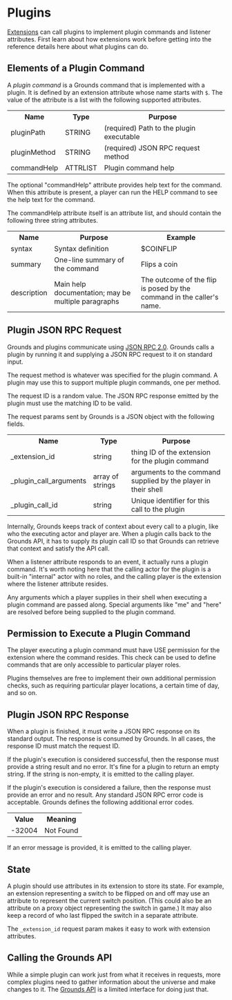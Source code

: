 # Plugins

[Extensions](extensions.md) can call plugins to implement plugin commands and listener attributes. First learn about how extensions work before getting into the reference details here about what plugins can do.

## Elements of a Plugin Command

A _plugin command_ is a Grounds command that is implemented with a plugin. It is defined by an extension attribute whose name starts with `$`. The value of the attribute is a list with the following supported attributes.

<table>
  <tr><th>Name</th><th>Type</th><th>Purpose</th></tr>
  <tr>
    <td>pluginPath</td><td>STRING</td><td>(required) Path to the plugin executable</td>
  </tr>
  <tr>
    <td>pluginMethod</td><td>STRING</td><td>(required) JSON RPC request method</td>
  </tr>
  <tr>
    <td>commandHelp</td><td>ATTRLIST</td><td>Plugin command help</td>
  </tr>
</table>

The optional "commandHelp" attribute provides help text for the command. When this attribute is present, a player can run the HELP command to see the help text for the command.

The commandHelp attribute itself is an attribute list, and should contain the following three string attributes.

<table>
  <tr><th>Name</th><th>Purpose</th><th>Example</th></tr>
  <tr>
    <td>syntax</td><td>Syntax definition</td><td>$COINFLIP</td>
  </tr>
  <tr>
    <td>summary</td><td>One-line summary of the command</td><td>Flips a coin</td>
  </tr>
  <tr>
    <td>description</td><td>Main help documentation; may be multiple paragraphs</td>
    <td>The outcome of the flip is posed by the command in the caller's name.</td>
  </tr>
</table>

## Plugin JSON RPC Request

Grounds and plugins communicate using [JSON RPC 2.0](https://www.jsonrpc.org/specification). Grounds calls a plugin by running it and supplying a JSON RPC request to it on standard input.

The request method is whatever was specified for the plugin command. A plugin may use this to support multiple plugin commands, one per method.

The request ID is a random value. The JSON RPC response emitted by the plugin must use the matching ID to be valid.

The request params sent by Grounds is a JSON object with the following fields.

<table>
  <tr><th>Name</th><th>Type</th><th>Purpose</th></tr>
  <tr>
    <td>_extension_id</td><td>string</td><td>thing ID of the extension for the plugin command</td>
  </tr>
  <tr>
    <td>_plugin_call_arguments</td><td>array of strings</td><td>arguments to the command supplied by the player in their shell</td>
  </tr>
  <tr>
    <td>_plugin_call_id</td><td>string</td><td>Unique identifier for this call to the plugin</td>
  </tr>
</table>

Internally, Grounds keeps track of context about every call to a plugin, like who the executing actor and player are. When a plugin calls back to the Grounds API, it has to supply its plugin call ID so that Grounds can retrieve that context and satisfy the API call.

When a listener attribute responds to an event, it actually runs a plugin command. It's worth noting here that the calling actor for the plugin is a built-in "internal" actor with no roles, and the calling player is the extension where the listener attribute resides.

Any arguments which a player supplies in their shell when executing a plugin command are passed along. Special arguments like "me" and "here" are resolved before being supplied to the plugin command.

## Permission to Execute a Plugin Command

The player executing a plugin command must have USE permission for the extension where the command resides. This check can be used to define commands that are only accessible to particular player roles.

Plugins themselves are free to implement their own additional permission checks, such as requiring particular player locations, a certain time of day, and so on.

## Plugin JSON RPC Response

When a plugin is finished, it must write a JSON RPC response on its standard output. The response is consumed by Grounds. In all cases, the response ID must match the request ID.

If the plugin's execution is considered successful, then the response must provide a string result and no error. It's fine for a plugin to return an empty string. If the string is non-empty, it is emitted to the calling player.

If the plugin's execution is considered a failure, then the response must provide an error and no result. Any standard JSON RPC error code is acceptable. Grounds defines the following additional error codes.

<table>
  <tr><th>Value</th><th>Meaning</th></tr>
  <tr><td>-32004</td><td>Not Found</td></tr>
</table>

If an error message is provided, it is emitted to the calling player.

## State

A plugin should use attributes in its extension to store its state. For example, an extension representing a switch to be flipped on and off may use an attribute to represent the current switch position. (This could also be an attribute on a proxy object representing the switch in game.) It may also keep a record of who last flipped the switch in a separate attribute.

The `_extension_id` request param makes it easy to work with extension attributes.

## Calling the Grounds API

While a simple plugin can work just from what it receives in requests, more complex plugins need to gather information about the universe and make changes to it. The [Grounds API](api.md) is a limited interface for doing just that.
